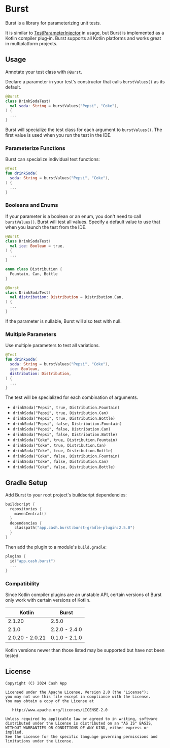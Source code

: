 Burst
=====

Burst is a library for parameterizing unit tests.

It is similar to [TestParameterInjector] in usage, but Burst is implemented as a Kotlin compiler
plug-in. Burst supports all Kotlin platforms and works great in multiplatform projects.


Usage
-----

Annotate your test class with `@Burst`.

Declare a parameter in your test's constructor that calls `burstValues()` as its default.

```kotlin
@Burst
class DrinkSodaTest(
  val soda: String = burstValues("Pepsi", "Coke"),
) {
  ...
}
```

Burst will specialize the test class for each argument to `burstValues()`. The first value is used
when you run the test in the IDE.

### Parameterize Functions

Burst can specialize individual test functions:

```kotlin
@Test
fun drinkSoda(
  soda: String = burstValues("Pepsi", "Coke"),
) {
  ...
}
```

### Booleans and Enums

If your parameter is a boolean or an enum, you don't need to call `burstValues()`. Burst will test
all values. Specify a default value to use that when you launch the test from the IDE.

```kotlin
@Burst
class DrinkSodaTest(
  val ice: Boolean = true,
) {
  ...
}
```

```kotlin
enum class Distribution {
  Fountain, Can, Bottle
}

@Burst
class DrinkSodaTest(
  val distribution: Distribution = Distribution.Can,
) {
  ...
}
```

If the parameter is nullable, Burst will also test with null.

### Multiple Parameters

Use multiple parameters to test all variations.

```kotlin
@Test
fun drinkSoda(
  soda: String = burstValues("Pepsi", "Coke"),
  ice: Boolean,
  distribution: Distribution,
) {
  ...
}
```

The test will be specialized for each combination of arguments.

 * `drinkSoda("Pepsi", true, Distribution.Fountain)`
 * `drinkSoda("Pepsi", true, Distribution.Can)`
 * `drinkSoda("Pepsi", true, Distribution.Bottle)`
 * `drinkSoda("Pepsi", false, Distribution.Fountain)`
 * `drinkSoda("Pepsi", false, Distribution.Can)`
 * `drinkSoda("Pepsi", false, Distribution.Bottle)`
 * `drinkSoda("Coke", true, Distribution.Fountain)`
 * `drinkSoda("Coke", true, Distribution.Can)`
 * `drinkSoda("Coke", true, Distribution.Bottle)`
 * `drinkSoda("Coke", false, Distribution.Fountain)`
 * `drinkSoda("Coke", false, Distribution.Can)`
 * `drinkSoda("Coke", false, Distribution.Bottle)`

Gradle Setup
------------

Add Burst to your root project's buildscript dependencies:

```kotlin
buildscript {
  repositories {
    mavenCentral()
  }
  dependencies {
    classpath("app.cash.burst:burst-gradle-plugin:2.5.0")
  }
}
```

Then add the plugin to a module's `build.gradle`:

```kotlin
plugins {
  id("app.cash.burst")
  ...
}
```

### Compatibility

Since Kotlin compiler plugins are an unstable API, certain versions of Burst only work with
certain versions of Kotlin.

| Kotlin          | Burst         |
|-----------------|---------------|
| 2.1.20          | 2.5.0         |
| 2.1.0           | 2.2.0 - 2.4.0 |
| 2.0.20 - 2.0.21 | 0.1.0 - 2.1.0 |

Kotlin versions newer than those listed may be supported but have not been tested.



License
-------

    Copyright (C) 2024 Cash App

    Licensed under the Apache License, Version 2.0 (the "License");
    you may not use this file except in compliance with the License.
    You may obtain a copy of the License at

       http://www.apache.org/licenses/LICENSE-2.0

    Unless required by applicable law or agreed to in writing, software
    distributed under the License is distributed on an "AS IS" BASIS,
    WITHOUT WARRANTIES OR CONDITIONS OF ANY KIND, either express or implied.
    See the License for the specific language governing permissions and
    limitations under the License.

[TestParameterInjector]: https://github.com/google/TestParameterInjector

